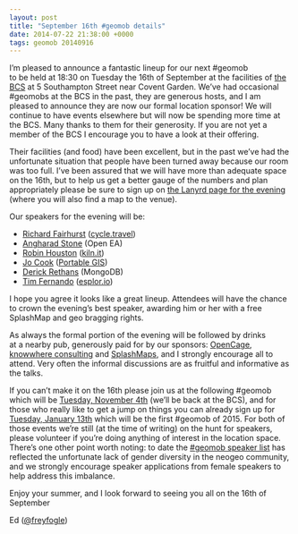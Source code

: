 ```yaml
--- 
layout: post
title: "September 16th #geomob details"
date: 2014-07-22 21:38:00 +0000
tags: geomob 20140916
---
```

I’m pleased to announce a fantastic lineup for our next #geomob  
to be held at 18:30 on Tuesday the 16th of September at the facilities of [the BCS](http://www.bcs.org/) at 5 Southampton Street near Covent Garden. We’ve had occasional #geomobs at the BCS in the past, they are generous hosts, and I am pleased to announce they are now our formal location sponsor! We will continue to have events elsewhere but will now be spending more time at the BCS. Many thanks to them for their generosity. If you are not yet a member of the BCS I encourage you to have a look at their offering.

Their facilities (and food) have been excellent, but in the past we’ve had the unfortunate situation that people have been turned away because our room was too full. I’ve been assured that we will have more than adequate space on the 16th, but to help us get a better gauge of the numbers and plan appropriately please be sure to sign up on [the Lanyrd page for the evening](http://lanyrd.com/2014/geomob-september/) (where you will also find a map to the venue). 

Our speakers for the evening will be:

*   [Richard Fairhurst](https://twitter.com/richardf) ([cycle.travel](http://cycle.travel/))
*   [Angharad Stone](https://twitter.com/AngharadStone) (Open EA)
*   [Robin Houston](https://twitter.com/robinhouston) ([kiln.it](http://kiln.it/))
*   [Jo Cook](https://twitter.com/archaeogeek) ([Portable GIS](http://www.archaeogeek.com/portable-gis.html))
*   [Derick Rethans](https://twitter.com/derickr) (MongoDB)
*   [Tim Fernando](https://twitter.com/timfernando) ([esplor.io](http://esplor.io/))

I hope you agree it looks like a great lineup. Attendees will have the chance to crown the evening’s best speaker, awarding him or her with a free SplashMap and geo bragging rights. 

As always the formal portion of the evening will be followed by drinks  
at a nearby pub, generously paid for by our sponsors: [OpenCage](http://www.opencagedata.com/), [knowwhere consulting](http://knowwhereconsulting.co.uk/) and [SplashMaps](http://www.splash-maps.com/), and I strongly encourage all to attend. Very often the informal discussions are as fruitful and informative as the talks.

If you can’t make it on the 16th please join us at the following #geomob which will be [Tuesday, November 4th](http://lanyrd.com/2014/geomob-nov/) (we’ll be back at the BCS), and for those who really like to get a jump on things you can already sign up for [Tuesday, January 13th](http://lanyrd.com/2015/geomob/) which will be the first #geomob of 2015\. For both of those events we’re still (at the time of writing) on the hunt for speakers, please volunteer if you’re doing anything of interest in the location space. There’s one other point worth noting: to date the [#geomob speaker list](http://geomobldn.org/past-speakers) has reflected the unfortunate lack of gender diversity in the neogeo community, and we strongly encourage speaker applications from female speakers to help address this imbalance.

Enjoy your summer, and I look forward to seeing you all on the 16th of September

Ed ([@freyfogle](https://twitter.com/freyfogle))